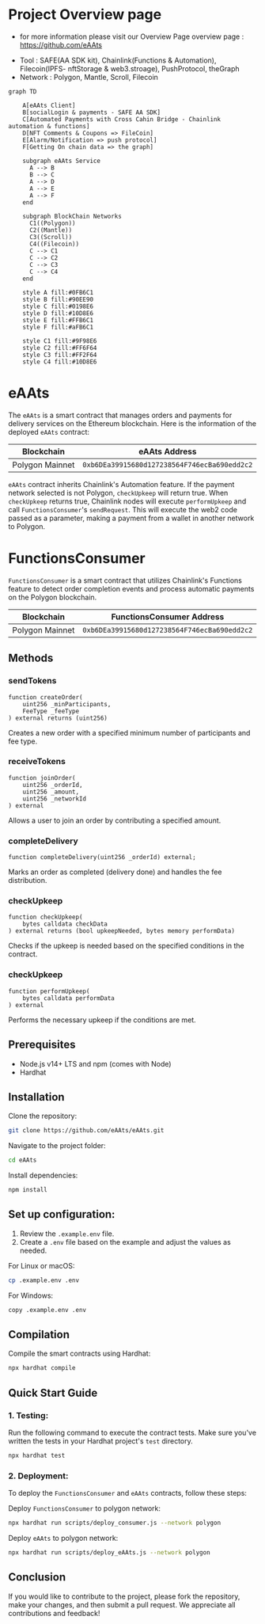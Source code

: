 # Project Overview page
* for more information please visit our Overview Page
overview page : https://github.com/eAAts
- Tool : SAFE(AA SDK kit), Chainlink(Functions & Automation), Filecoin(IPFS- nftStorage & web3.stroage), PushProtocol, theGraph
- Network : Polygon, Mantle, Scroll, Filecoin
```mermaid
graph TD

    A[eAAts Client]
    B[socialLogin & payments - SAFE AA SDK]
    C[Automated Payments with Cross Cahin Bridge - Chainlink automation & functions]
    D[NFT Comments & Coupons => FileCoin]
    E[Alarm/Notification => push protocol]
    F[Getting On chain data => the graph]

    subgraph eAAts Service
      A --> B
      B --> C
      A --> D
      A --> E
      A --> F
    end

    subgraph BlockChain Networks
      C1((Polygon))
      C2((Mantle))
      C3((Scroll))
      C4((Filecoin))
      C --> C1
      C --> C2
      C --> C3
      C --> C4
    end

    style A fill:#0FB6C1
    style B fill:#90EE90 
    style C fill:#0198E6
    style D fill:#10D8E6
    style E fill:#FFB6C1
    style F fill:#aFB6C1

    style C1 fill:#9F98E6
    style C2 fill:#FF6F64
    style C3 fill:#FF2F64
    style C4 fill:#10D8E6
```


# eAAts

The `eAAts` is a smart contract that manages orders and payments for delivery services on the Ethereum blockchain. Here is the information of the deployed `eAAts` contract:

| Blockchain              | eAAts Address                                       |
|-------------------|--------------------------------------|
| Polygon Mainnet        | `0xb6DEa39915680d127238564F746ecBa690edd2c2` |

`eAAts` contract inherits Chainlink's Automation feature. If the payment network selected is not Polygon, `checkUpkeep` will return true. When `checkUpkeep` returns true, Chainlink nodes will execute `performUpkeep` and call `FunctionsConsumer`'s `sendRequest`. This will execute the web2 code passed as a parameter, making a payment from a wallet in another network to Polygon.

# FunctionsConsumer

`FunctionsConsumer` is a smart contract that utilizes Chainlink's Functions feature to detect order completion events and process automatic payments on the Polygon blockchain.

| Blockchain              | FunctionsConsumer Address               |
|-------------------------|-----------------------------------------------------|
| Polygon Mainnet        | `0xb6DEa39915680d127238564F746ecBa690edd2c2`                |

## Methods

### sendTokens
```solidity
function createOrder(
    uint256 _minParticipants,
    FeeType _feeType
) external returns (uint256)
```
Creates a new order with a specified minimum number of participants and fee type.

### receiveTokens
```solidity
function joinOrder(
    uint256 _orderId,
    uint256 _amount,
    uint256 _networkId
) external
```
Allows a user to join an order by contributing a specified amount.

### completeDelivery
```solidity
function completeDelivery(uint256 _orderId) external;
```
Marks an order as completed (delivery done) and handles the fee distribution.

### checkUpkeep
```solidity
function checkUpkeep(
    bytes calldata checkData
) external returns (bool upkeepNeeded, bytes memory performData)
```
Checks if the upkeep is needed based on the specified conditions in the contract.

### checkUpkeep
```solidity
function performUpkeep(
    bytes calldata performData
) external
```
Performs the necessary upkeep if the conditions are met.

## Prerequisites
- Node.js v14+ LTS and npm (comes with Node)
- Hardhat

## Installation
Clone the repository:

```bash
git clone https://github.com/eAAts/eAAts.git
```

Navigate to the project folder:
```bash
cd eAAts
```

Install dependencies:
```bash
npm install
```

## Set up configuration:
1. Review the `.example.env` file.
2. Create a `.env` file based on the example and adjust the values as needed.

For Linux or macOS:
```bash
cp .example.env .env
```

For Windows:
```bash
copy .example.env .env
```

## Compilation
Compile the smart contracts using Hardhat:
```bash
npx hardhat compile
```

## Quick Start Guide
### 1. Testing:
Run the following command to execute the contract tests. Make sure you've written the tests in your Hardhat project's `test` directory.
```bash
npx hardhat test
```

### 2. Deployment:
To deploy the `FunctionsConsumer` and `eAAts` contracts, follow these steps:

Deploy `FunctionsConsumer` to polygon network:
```bash
npx hardhat run scripts/deploy_consumer.js --network polygon
```

Deploy `eAAts` to polygon network:
```bash
npx hardhat run scripts/deploy_eAAts.js --network polygon
```

## Conclusion
If you would like to contribute to the project, please fork the repository, make your changes, and then submit a pull request. We appreciate all contributions and feedback!
